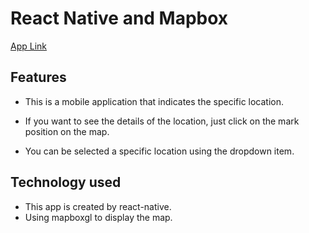 # React Native and Mapbox

[App Link](https://mega.nz/file/bIFgxD6T#hJGsklEp7WK0ID9lJDbOKnwtLRnsxsTGSE3WXuEdzw4)

## Features

- This is a mobile application that indicates the specific location.
- If you want to see the details of the location, just click on the mark position on the map.

- You can be selected a specific location using the dropdown item.

## Technology used

- This app is created by react-native.
- Using mapboxgl to display the map.
